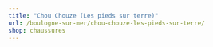 ```yaml
---
title: "Chou Chouze (Les pieds sur terre)"
url: /boulogne-sur-mer/chou-chouze-les-pieds-sur-terre/
shop: chaussures
---
```

